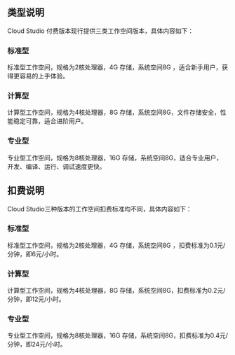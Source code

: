 ## 类型说明
Cloud Studio 付费版本现行提供三类工作空间版本，具体内容如下：

### 标准型
标准型工作空间，规格为2核处理器，4G 存储，系统空间8G ，适合新手用户，获得更容易的上手体验。

### 计算型
计算型工作空间，规格为4核处理器，8G 存储，系统空间8G，文件存储安全，性能稳定可靠，适合进阶用户。

### 专业型
专业型工作空间，规格为8核处理器，16G 存储，系统空间8G，适合专业用户，开发、编译、运行、调试速度更快。

## 扣费说明
Cloud Studio三种版本的工作空间扣费标准均不同，具体内容如下：

### 标准型
标准型工作空间，规格为2核处理器，4G 存储，系统空间8G ，扣费标准为0.1元/分钟，即6元/小时。

### 计算型
计算型工作空间，规格为4核处理器，8G 存储，系统空间8G，扣费标准为0.2元/分钟，即12元/小时。

### 专业型
专业型工作空间，规格为8核处理器，16G 存储，系统空间8G，扣费标准为0.4元/分钟，即24元/小时。
